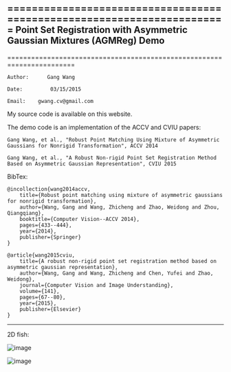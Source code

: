  =======================================================================
  Point Set Registration with Asymmetric Gaussian Mixtures (AGMReg) Demo 
 ----
 =======================================================================
 
 `Author:      Gang Wang`
 
 `Date:         03/15/2015`
 
 `Email:    gwang.cv@gmail.com`

 My source code is available on this website.
 
 The demo code is an implementation of the ACCV and CVIU papers:
 
 	Gang Wang, et al., "Robust Point Matching Using Mixture of Asymmetric Gaussians for Nonrigid Transformation", ACCV 2014
 
 	Gang Wang, et al., "A Robust Non-rigid Point Set Registration Method Based on Asymmetric Gaussian Representation", CVIU 2015
 
 BibTex:
 
 	@incollection{wang2014accv,
   		title={Robust point matching using mixture of asymmetric gaussians for nonrigid transformation},
		author={Wang, Gang and Wang, Zhicheng and Zhao, Weidong and Zhou, Qiangqiang},
   		booktitle={Computer Vision--ACCV 2014},
   		pages={433--444},
   		year={2014},
   		publisher={Springer}
 	}
 
 	@article{wang2015cviu,
   		title={A robust non-rigid point set registration method based on asymmetric gaussian representation},
   		author={Wang, Gang and Wang, Zhicheng and Chen, Yufei and Zhao, Weidong},
   		journal={Computer Vision and Image Understanding},
   		volume={141},
   		pages={67--80},
   		year={2015},
   		publisher={Elsevier}
 	}
 	
 ----
 
 2D fish:
 
 ![image](https://drive.google.com/file/d/0B_IKZ4AQVWxaUzZmY2RoeTlOU1k/view?usp=sharing)
 
 ![image](https://drive.google.com/file/d/0B_IKZ4AQVWxaOHNzRlQtSy1LN28/view?usp=sharing)

 	